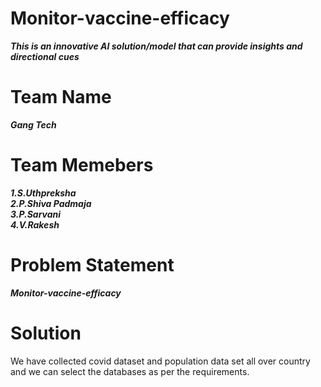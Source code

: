 # Monitor-vaccine-efficacy

***This is an innovative AI solution/model that can
provide insights and directional cues***

# Team Name

***Gang Tech***

# Team Memebers

  ***1.S.Uthpreksha***<br>
  ***2.P.Shiva Padmaja***<br>
  ***3.P.Sarvani***<br>
  ***4.V.Rakesh***<br>

# Problem Statement

***Monitor-vaccine-efficacy***

# Solution

We have collected covid dataset and population data set all over country and we can select the databases as per the requirements.


